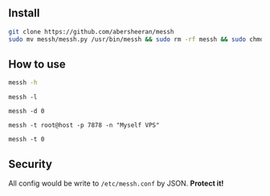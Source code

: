 ## Install

```bash
git clone https://github.com/abersheeran/messh
sudo mv messh/messh.py /usr/bin/messh && sudo rm -rf messh && sudo chmod +x /usr/bin/messh
```

## How to use

```bash
messh -h
```

```
messh -l
```

```
messh -d 0
```

```
messh -t root@host -p 7878 -n "Myself VPS"
```

```
messh -t 0
```

## Security

All config would be write to `/etc/messh.conf` by JSON. **Protect it!**
